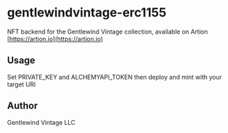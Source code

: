 # gentlewindvintage-erc1155

NFT backend for the Gentlewind Vintage collection, available on Artion [https://artion.io](https://artion.io)

## Usage

Set PRIVATE_KEY and ALCHEMYAPI_TOKEN then deploy and mint with your target URI

## Author

Gentlewind Vintage LLC
